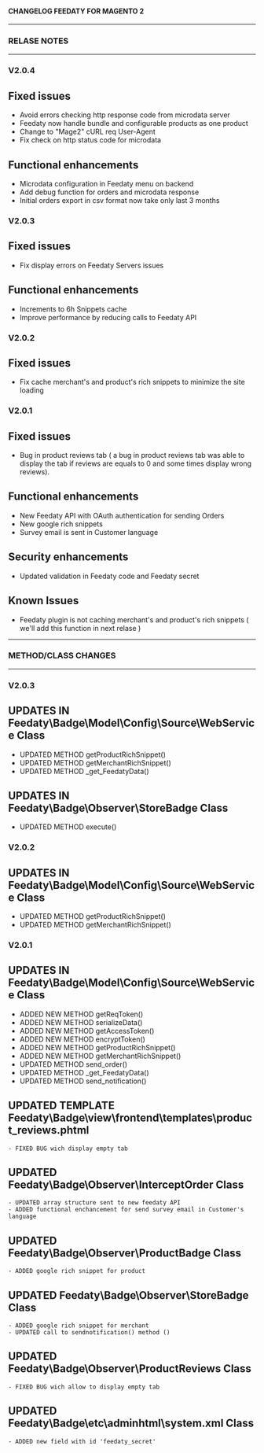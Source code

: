 
#### CHANGELOG FEEDATY FOR MAGENTO 2



-----------------------------------------------------------------------------------------------------------------------
### RELASE NOTES
-----------------------------------------------------------------------------------------------------------------------
### V2.0.4

## Fixed issues

- Avoid errors checking http response code from microdata server
- Feedaty now handle bundle and configurable products as one product
- Change to "Mage2" cURL req User-Agent 
- Fix check on http status code for microdata

## Functional enhancements

- Microdata configuration in Feedaty menu on backend
- Add debug function for orders and microdata response
- Initial orders export in csv format now take only last 3 months

### V2.0.3

## Fixed issues

- Fix display errors on Feedaty Servers issues

## Functional enhancements

- Increments to 6h Snippets cache
- Improve performance by reducing calls to Feedaty API

### V2.0.2

## Fixed issues

- Fix cache merchant's and product's rich snippets to minimize the site loading

### V2.0.1

## Fixed issues

- Bug in product reviews tab ( a bug in product reviews tab was able to display the tab if reviews are equals to 0 and some times display wrong reviews).


## Functional enhancements

- New Feedaty API with OAuth authentication for sending Orders
- New google rich snippets
- Survey email is sent in Customer language


## Security enhancements

- Updated validation in Feedaty code and Feedaty secret

## Known Issues

- Feedaty plugin is not caching merchant's and product's rich snippets ( we'll add this function in next relase )




----------------------------------------------------------------------------------------------------------------------------
### METHOD/CLASS CHANGES
----------------------------------------------------------------------------------------------------------------------------
### V2.0.3

## UPDATES IN Feedaty\Badge\Model\Config\Source\WebService Class

- UPDATED METHOD getProductRichSnippet()
- UPDATED METHOD getMerchantRichSnippet()
- UPDATED METHOD _get_FeedatyData()

## UPDATES IN Feedaty\Badge\Observer\StoreBadge Class

- UPDATED METHOD execute()

### V2.0.2

## UPDATES IN Feedaty\Badge\Model\Config\Source\WebService Class

- UPDATED METHOD getProductRichSnippet()
- UPDATED METHOD getMerchantRichSnippet()


### V2.0.1

## UPDATES IN Feedaty\Badge\Model\Config\Source\WebService Class

- ADDED NEW METHOD getReqToken()
- ADDED NEW METHOD serializeData()
- ADDED NEW METHOD getAccessToken()
- ADDED NEW METHOD encryptToken()
- ADDED NEW METHOD getProductRichSnippet()
- ADDED NEW METHOD getMerchantRichSnippet()
- UPDATED METHOD send_order()
- UPDATED METHOD _get_FeedatyData()
- UPDATED METHOD send_notification()
 
## UPDATED TEMPLATE Feedaty\Badge\view\frontend\templates\product_reviews.phtml
	
	- FIXED BUG wich display empty tab

## UPDATED Feedaty\Badge\Observer\InterceptOrder Class

	- UPDATED array structure sent to new feedaty API
	- ADDED functional enchancement for send survey email in Customer's language

## UPDATED Feedaty\Badge\Observer\ProductBadge Class

	- ADDED google rich snippet for product

## UPDATED Feedaty\Badge\Observer\StoreBadge Class

	- ADDED google rich snippet for merchant
	- UPDATED call to sendnotification() method ()

## UPDATED Feedaty\Badge\Observer\ProductReviews Class

    - FIXED BUG wich allow to display empty tab

## UPDATED Feedaty\Badge\etc\adminhtml\system.xml Class

	- ADDED new field with id 'feedaty_secret'

